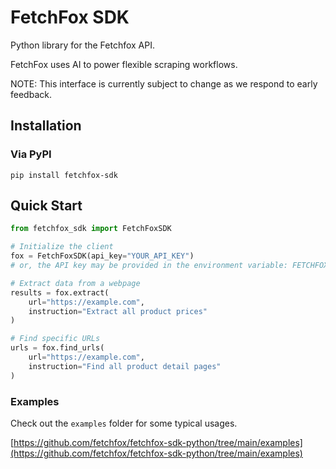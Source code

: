 # FetchFox SDK
Python library for the Fetchfox API.

FetchFox uses AI to power flexible scraping workflows.

NOTE: This interface is currently subject to change as we respond to early feedback.

## Installation

### Via PyPI

`pip install fetchfox-sdk`

## Quick Start
```python
from fetchfox_sdk import FetchFoxSDK

# Initialize the client
fox = FetchFoxSDK(api_key="YOUR_API_KEY")
# or, the API key may be provided in the environment variable: FETCHFOX_API_KEY

# Extract data from a webpage
results = fox.extract(
    url="https://example.com",
    instruction="Extract all product prices"
)

# Find specific URLs
urls = fox.find_urls(
    url="https://example.com",
    instruction="Find all product detail pages"
)

```

### Examples
Check out the `examples` folder for some typical usages.

[https://github.com/fetchfox/fetchfox-sdk-python/tree/main/examples](https://github.com/fetchfox/fetchfox-sdk-python/tree/main/examples)